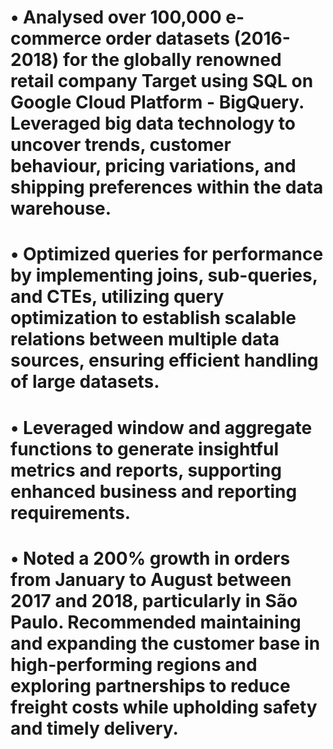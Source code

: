 # •	Analysed over 100,000 e-commerce order datasets (2016-2018) for the globally renowned retail company Target using SQL on Google Cloud Platform - BigQuery.     Leveraged big data technology to uncover trends, customer behaviour, pricing variations, and shipping preferences within the data warehouse.
# •	Optimized queries for performance by implementing joins, sub-queries, and CTEs, utilizing query optimization to establish scalable relations between multiple data sources, ensuring efficient handling of large datasets.
# •	Leveraged window and aggregate functions to generate insightful metrics and reports, supporting enhanced business and reporting requirements.
# •	Noted a 200% growth in orders from January to August between 2017 and 2018, particularly in São Paulo. Recommended maintaining and expanding the customer base in high-performing regions and exploring partnerships to reduce freight costs while upholding safety and timely delivery.

